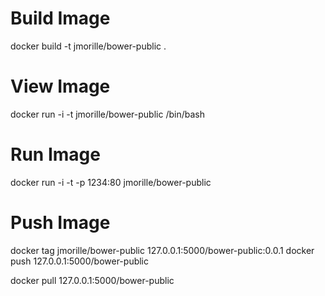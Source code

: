 # Build Image  
docker build -t jmorille/bower-public .
 

# View Image
docker run -i -t  jmorille/bower-public /bin/bash


# Run Image
docker run -i -t -p 1234:80  jmorille/bower-public




 
# Push Image
docker tag jmorille/bower-public 127.0.0.1:5000/bower-public:0.0.1
docker push 127.0.0.1:5000/bower-public
 
docker pull 127.0.0.1:5000/bower-public